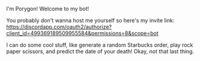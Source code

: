 
I'm Porygon! Welcome to my bot!

You probably don't wanna host me yourself so here's my invite link: https://discordapp.com/oauth2/authorize?client_id=499369189509955584&permissions=8&scope=bot

I can do some cool stuff, like generate a random Starbucks order, play rock paper scissors, and predict the date of your death! Okay, not that last thing.
